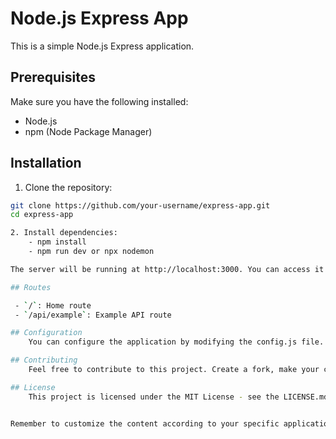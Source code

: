 # Node.js Express App

This is a simple Node.js Express application.

## Prerequisites

Make sure you have the following installed:

- Node.js
- npm (Node Package Manager)

## Installation

1. Clone the repository:

```bash
git clone https://github.com/your-username/express-app.git
cd express-app

2. Install dependencies:
    - npm install
    - npm run dev or npx nodemon

The server will be running at http://localhost:3000. You can access it in your browser.

## Routes

 - `/`: Home route
 - `/api/example`: Example API route

## Configuration
    You can configure the application by modifying the config.js file.

## Contributing
    Feel free to contribute to this project. Create a fork, make your changes, and submit a pull request.

## License
    This project is licensed under the MIT License - see the LICENSE.md file for details..


Remember to customize the content according to your specific application, project structure, and licensing preferences.
